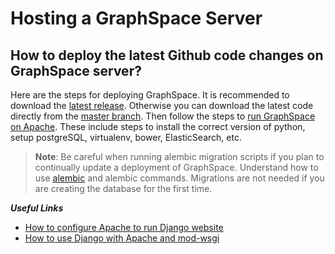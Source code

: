 # Hosting a GraphSpace Server

## How to deploy the latest Github code changes on GraphSpace server? ##

Here are the steps for deploying GraphSpace. It is recommended to download the [latest release](https://github.com/Murali-group/GraphSpace/releases/latest). Otherwise you can download the latest code directly from the [master branch](https://github.com/Murali-group/GraphSpace).
Then follow the steps to [run GraphSpace on Apache](https://github.com/Murali-group/GraphSpace#running-graphspace-on-apache). These include steps to install the correct version of python, setup postgreSQL, virtualenv, bower, ElasticSearch, etc.

>**Note**:
>Be careful when running alembic migration scripts if you plan to continually update a deployment of GraphSpace. Understand how to use [alembic](https://alembic.sqlalchemy.org/en/latest/tutorial.html#) and alembic commands. Migrations are not needed if you are creating the database for the first time.

***Useful Links***
- [How to configure Apache to run Django website](https://docs.djangoproject.com/en/3.1/howto/deployment/wsgi/modwsgi/#basic-configuration)
- [How to use Django with Apache and mod-wsgi](https://docs.djangoproject.com/en/3.1/howto/deployment/wsgi/modwsgi/)
